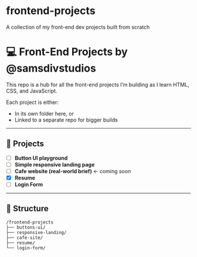 # frontend-projects
A collection of my front-end dev projects built from scratch
# 💻 Front-End Projects by @samsdivstudios

This repo is a hub for all the front-end projects I’m building as I learn HTML, CSS, and JavaScript.

Each project is either:
- In its own folder here, or
- Linked to a separate repo for bigger builds

---

## 🧪 Projects

- [ ] **Button UI playground**
- [ ] **Simple responsive landing page**
- [ ] **Cafe website (real-world brief)** ← coming soon
- [x] **Resume**
- [ ] **Login Form**

---

## 📁 Structure

```plaintext
/frontend-projects
├── buttons-ui/
├── responsive-landing/
├── cafe-site/
├── resume/
└── login-form/
